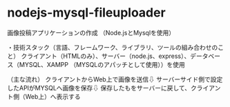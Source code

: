 # nodejs-mysql-fileuploader
画像投稿アプリケーションの作成
（Node.jsとMysqlを使用）

・技術スタック（言語、フレームワーク、ライブラリ、ツールの組み合わせのこと）
クライアント（HTMLのみ）、サーバー（node.js、express）、データベース（MYSQL、XAMPP （MYSQLのアパッチとして使用））を使用

（主な流れ）
クライアントからWeb上で画像を送信⇩
サーバーサイド側で設定したAPIがMYSQLへ画像を保存⇩
保存したもをサーバーに戻して、クライアント側（Web上）へ表示する
